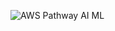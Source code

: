 ![AWS Pathway AI ML](https://github.com/maheshr8/AWS/assets/115185327/888aeee7-c80b-4387-8888-c4f895199102)

